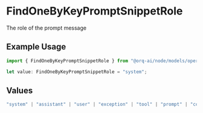 # FindOneByKeyPromptSnippetRole

The role of the prompt message

## Example Usage

```typescript
import { FindOneByKeyPromptSnippetRole } from "@orq-ai/node/models/operations";

let value: FindOneByKeyPromptSnippetRole = "system";
```

## Values

```typescript
"system" | "assistant" | "user" | "exception" | "tool" | "prompt" | "correction" | "expected_output"
```